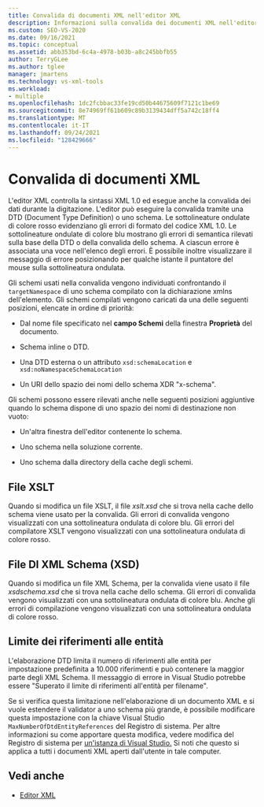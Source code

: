 ```yaml
---
title: Convalida di documenti XML nell'editor XML
description: Informazioni sulla convalida dei documenti XML nell'editor XML e su come controlla la sintassi XML 1.0 ed esegue la convalida dei dati durante la digitazione.
ms.custom: SEO-VS-2020
ms.date: 09/16/2021
ms.topic: conceptual
ms.assetid: abb353bd-6c4a-4978-b03b-a8c245bbfb55
author: TerryGLee
ms.author: tglee
manager: jmartens
ms.technology: vs-xml-tools
ms.workload:
- multiple
ms.openlocfilehash: 1dc2fcbbac33fe19cd50b44675609f7121c1be69
ms.sourcegitcommit: 8e74969ff61b609c89b3139434dff5a742c18ff4
ms.translationtype: MT
ms.contentlocale: it-IT
ms.lasthandoff: 09/24/2021
ms.locfileid: "128429666"
---
```

# <a name="xml-document-validation"></a>Convalida di documenti XML

L'editor XML controlla la sintassi XML 1.0 ed esegue anche la convalida dei dati durante la digitazione. L'editor può eseguire la convalida tramite una DTD (Document Type Definition) o uno schema. Le sottolineature ondulate di colore rosso evidenziano gli errori di formato del codice XML 1.0. Le sottolineature ondulate di colore blu mostrano gli errori di semantica rilevati sulla base della DTD o della convalida dello schema. A ciascun errore è associata una voce nell'elenco degli errori. È possibile inoltre visualizzare il messaggio di errore posizionando per qualche istante il puntatore del mouse sulla sottolineatura ondulata.

Gli schemi usati nella convalida vengono individuati confrontando il `targetNamespace` di uno schema compilato con la dichiarazione xmlns dell'elemento. Gli schemi compilati vengono caricati da una delle seguenti posizioni, elencate in ordine di priorità:

- Dal nome file specificato nel **campo Schemi** della finestra **Proprietà** del documento.

- Schema inline o DTD.

- Una DTD esterna o un attributo `xsd:schemaLocation` e `xsd:noNamespaceSchemaLocation`

- Un URI dello spazio dei nomi dello schema XDR "x-schema".

Gli schemi possono essere rilevati anche nelle seguenti posizioni aggiuntive quando lo schema dispone di uno spazio dei nomi di destinazione non vuoto:

- Un'altra finestra dell'editor contenente lo schema.

- Uno schema nella soluzione corrente.

- Uno schema dalla directory della cache degli schemi.

## <a name="xslt-files"></a>File XSLT
Quando si modifica un file XSLT, il file *xslt.xsd* che si trova nella cache dello schema viene usato per la convalida. Gli errori di convalida vengono visualizzati con una sottolineatura ondulata di colore blu. Gli errori del compilatore XSLT vengono visualizzati con una sottolineatura ondulata di colore rosso.

## <a name="xml-schema-xsd-files"></a>File DI XML Schema (XSD)
Quando si modifica un file XML Schema, per la convalida viene usato il file *xsdschema.xsd* che si trova nella cache dello schema. Gli errori di convalida vengono visualizzati con una sottolineatura ondulata di colore blu. Anche gli errori di compilazione vengono visualizzati con una sottolineatura ondulata di colore rosso.

## <a name="entity-reference-limit"></a>Limite dei riferimenti alle entità
L'elaborazione DTD limita il numero di riferimenti alle entità per impostazione predefinita a 10.000 riferimenti e può contenere la maggior parte degli XML Schema.  Il messaggio di errore in Visual Studio potrebbe essere "Superato il limite di riferimenti all'entità per filename".

Se si verifica questa limitazione nell'elaborazione di un documento XML e si vuole estendere il validator a uno schema più grande, è possibile modificare questa impostazione con la chiave Visual Studio `MaxNumberOfDtdEntityReferences` del Registro di sistema. Per altre informazioni su come apportare questa modifica, vedere modifica del Registro di sistema per [un'istanza di Visual Studio.](../install/tools-for-managing-visual-studio-instances.md#editing-the-registry-for-a-visual-studio-instance) Si noti che questo si applica a tutti i documenti XML aperti dall'utente in tale computer.

## <a name="see-also"></a>Vedi anche

- [Editor XML](../xml-tools/xml-editor.md)
